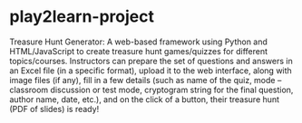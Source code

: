 # play2learn-project
Treasure Hunt Generator:
A web-based framework using Python and HTML/JavaScript to create treasure hunt games/quizzes for different topics/courses.
Instructors can prepare the set of questions and answers in an Excel file (in a specific format), upload it to the web interface, along with image files (if any), fill in a few details (such as name of the quiz, mode – classroom discussion or test mode, cryptogram string for the final question, author name, date, etc.), and on the click of a button, their treasure hunt (PDF of slides) is ready!
